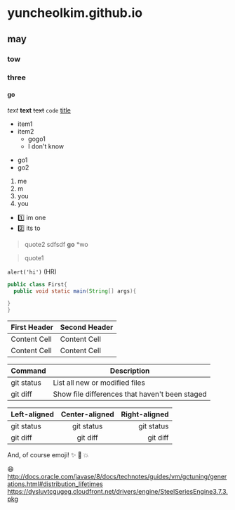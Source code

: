 # yuncheolkim.github.io
## may
### tow
### three
#### go

*text*
**text**
~~text~~
`code`
[title](http://gogo.)
* item1
* item2
  * gogo1
  * I don't know
- go1
- go2

1. me
  1. m
  2. you
2. you

* :one: im one
* :two: its to
> quote2 sdfsdf **go** *wo


> quote1

`alert('hi')`
(HR)
```java
public class First{
  public void static main(String[] args){

}
}
```

| First Header  | Second Header |
| ------------- | ------------- |
| Content Cell  | Content Cell  |
| Content Cell  | Content Cell  |


|Command | Description |
| - | - |
| git status | List all new or modified files |
| git diff | Show file differences that haven't been staged |

| Left-aligned | Center-aligned | Right-aligned |
| :---         |     :---:      |          ---: |
| git status   | git status     | git status    |
| git diff     | git diff       | git diff      |
And, of course emoji! :sparkles: :camel: :boom:

:smile:
http://docs.oracle.com/javase/8/docs/technotes/guides/vm/gctuning/generations.html#distribution_lifetimes
https://dysluvtcgugeg.cloudfront.net/drivers/engine/SteelSeriesEngine3.7.3.pkg
